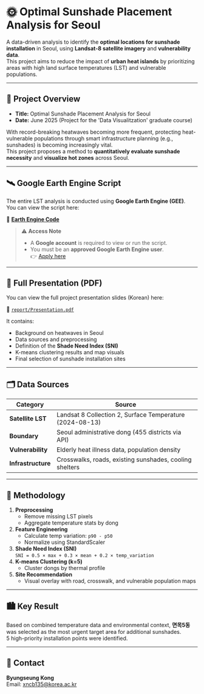 # 🌞 Optimal Sunshade Placement Analysis for Seoul

A data-driven analysis to identify the **optimal locations for sunshade installation** in Seoul, using **Landsat-8 satellite imagery** and **vulnerability data**.  
This project aims to reduce the impact of **urban heat islands** by prioritizing areas with high land surface temperatures (LST) and vulnerable populations.

---

## 📌 Project Overview

- **Title:** Optimal Sunshade Placement Analysis for Seoul 
- **Date:** June 2025 (Project for the 'Data Visualitzation' graduate course)

With record-breaking heatwaves becoming more frequent, protecting heat-vulnerable populations through smart infrastructure planning (e.g., sunshades) is becoming increasingly vital.  
This project proposes a method to **quantitatively evaluate sunshade necessity** and **visualize hot zones** across Seoul.

---

## 🛰️ Google Earth Engine Script

The entire LST analysis is conducted using **Google Earth Engine (GEE)**.  
You can view the script here:

🔗 **[Earth Engine Code](https://code.earthengine.google.com/a14c60e6c438f4f6880f2fc06014ed77)**

> ⚠️ **Access Note**
> - A **Google account** is required to view or run the script.
> - You must be an **approved Google Earth Engine user**.  
>   👉 [Apply here](https://signup.earthengine.google.com/)

---

## 📄 Full Presentation (PDF)

You can view the full project presentation slides (Korean) here:

📂 [`report/Presentation.pdf`](./report/Presentation.pdf)

It contains:
- Background on heatwaves in Seoul
- Data sources and preprocessing
- Definition of the **Shade Need Index (SNI)**
- K-means clustering results and map visuals
- Final selection of sunshade installation sites

---

## 🗂️ Data Sources

| Category | Source |
|----------|--------|
| **Satellite LST** | Landsat 8 Collection 2, Surface Temperature (2024-08-13) |
| **Boundary** | Seoul administrative dong (455 districts via API) |
| **Vulnerability** | Elderly heat illness data, population density |
| **Infrastructure** | Crosswalks, roads, existing sunshades, cooling shelters |

---

## 🧪 Methodology

1. **Preprocessing**
   - Remove missing LST pixels
   - Aggregate temperature stats by dong
2. **Feature Engineering**
   - Calculate temp variation: `p90 - p50`
   - Normalize using StandardScaler
3. **Shade Need Index (SNI)**  
   `SNI = 0.5 × max + 0.3 × mean + 0.2 × temp_variation`
4. **K-means Clustering (k=5)**
   - Cluster dongs by thermal profile
5. **Site Recommendation**
   - Visual overlay with road, crosswalk, and vulnerable population maps

---

## 🏙️ Key Result

Based on combined temperature data and environmental context, **면목5동** was selected as the most urgent target area for additional sunshades.  
5 high-priority installation points were identified.

---

## 🙋 Contact

**Byungseung Kong**  
Email: xncb135@korea.ac.kr  
